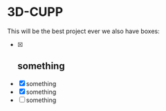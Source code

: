 # 3D-CUPP
This will be the best project ever
we also have boxes:
- [x] something
  - 
- [x] something
- [x] something
- [ ] something
